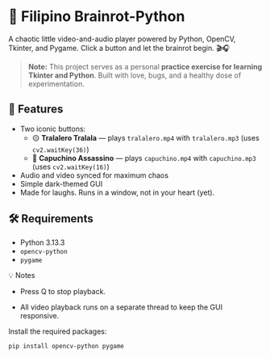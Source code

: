 # 🧠 Filipino Brainrot-Python

A chaotic little video-and-audio player powered by Python, OpenCV, Tkinter, and Pygame. Click a button and let the brainrot begin. 🎬🎧

> **Note:** This project serves as a personal **practice exercise for learning Tkinter and Python**. Built with love, bugs, and a healthy dose of experimentation.

## 🚀 Features

- Two iconic buttons:  
  - 🟡 **Tralalero Tralala** — plays `tralalero.mp4` with `tralalero.mp3` (uses `cv2.waitKey(36)`)
  - 🔵 **Capuchino Assassino** — plays `capuchino.mp4` with `capuchino.mp3` (uses `cv2.waitKey(16)`)
- Audio and video synced for maximum chaos
- Simple dark-themed GUI
- Made for laughs. Runs in a window, not in your heart (yet).

## 🛠️ Requirements

- Python 3.13.3
- `opencv-python`
- `pygame`

💡 Notes

- Press Q to stop playback.

- All video playback runs on a separate thread to keep the GUI responsive.
    

Install the required packages:

```bash
pip install opencv-python pygame


